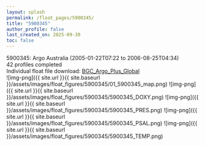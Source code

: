 ```yaml
---
layout: splash
permalink: /float_pages/5900345/
title: "5900345"
author_profile: false
last_created_on: 2025-09-30
toc: false
---
```

 
5900345: Argo Australia (2005-01-22T07:22 to 2006-08-25T04:34)\
42 profiles completed\
Individual float file download: [BGC_Argo_Plus_Global](https://ftp.soest.hawaii.edu/bgc_argo_plus/Individual_Floats/outliers_removed/5900345_Sprof_processed.nc)\
![img-png]({{ site.url }}{{ site.baseurl }}/assets/images/float_figures/5900345/01_5900345_map.png)
![img-png]({{ site.url }}{{ site.baseurl }}/assets/images/float_figures/5900345/5900345_DOXY.png)
![img-png]({{ site.url }}{{ site.baseurl }}/assets/images/float_figures/5900345/5900345_PRES.png)
![img-png]({{ site.url }}{{ site.baseurl }}/assets/images/float_figures/5900345/5900345_PSAL.png)
![img-png]({{ site.url }}{{ site.baseurl }}/assets/images/float_figures/5900345/5900345_TEMP.png)

